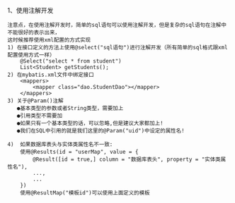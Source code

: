 1、使用注解开发

    注意点，在使用注解开发时，简单的sql语句可以使用注解开发，但是复杂的sql语句在注解中不能很好的表示出来，
    这时候推荐使用xml配置的方式实现
    1) 在接口定义的方法上使用@select("sql语句")进行注解开发（所有简单的sql格式跟xml配置使用方式一样）
        @Select("select * from student")
    	List<Student> getStudents();
    2) 在mybatis.xml文件中绑定接口
        <mappers>
            <mapper class="dao.StudentDao"></mapper>
        </mappers>
    3) 关于@Param()注解
       ●基本类型的参数或者String类型，需要加上
       ●引用类型不需要加
       ●如果只有一个基本类型的话，可以忽略,但是建议大家都加上!
       ●我们在SQL中引用的就是我们这里的@Param("uid")中设定的属性名!
    
    4) 	如果数据库表头与实体类属性名不一致:
        使用@Results(id = "userMap", value = {
            @Result([id = true,] column = "数据库表头", property = "实体类属性名"),
            ...,
            ...
        })
        使用@ResultMap("模板id")可以使用上面定义的模板
